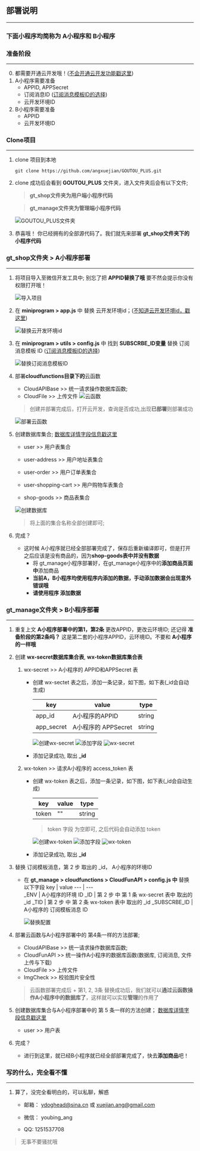 ## 部署说明
---
### 下面小程序均简称为 A小程序和 B小程序
### 准备阶段
---
0. 都需要开通云开发哦！([不会开通云开发功能戳这里](./wxCloudDevelopment))
1. A小程序需要准备
    - APPID, APPSecret
    - 订阅消息ID ([订阅消息模板ID的选择](./wxSubscribeMessage.md))
    - 云开发环境ID
2. B小程序需要准备
    - APPID
    - 云开发环境ID


### Clone项目
---
1. clone 项目到本地
    ```
    git clone https://github.com/angxuejian/GOUTOU_PLUS.git
    ```
2. clone 成功后会看到 **GOUTOU_PLUS** 文件夹，进入文件夹后会有以下文件;
    > **gt_shop文件夹为用户端小程序代码**

    > **gt_manage文件夹为管理端小程序代码**

    ![GOUTOU_PLUS文件夹](./img/a.png)

5. 恭喜哦！ 你已经拥有的全部源代码了。我们就先来部署 **gt_shop文件夹下的小程序代码**

### gt_shop文件夹 > A小程序部署
---
1. 将项目导入至微信开发工具中; 别忘了把 **APPID替换了哦** 要不然会提示你没有权限打开哦！

    ![导入项目](./img/d.png)

2. 在 **miniprogram > app.js** 中 替换 云开发环境id；([不知道云开发环境id，戳这里](./wxCloudDevelopment))

    ![替换云开发环境id](./img/g.png)

3. 在 **miniprogram > utils > config.js** 中 找到 **SUBSCRBE_ID变量** 替换 订阅消息模板 ID ([订阅消息模板ID的选择](./wxSubscribeMessage))

    ![替换订阅消息模板ID](./img/o.png)

4. 部署**cloudfunctions目录下的**云函数
    - CloudAPIBase >> 统一请求操作数据库函数; 
    - CloudFile >> 上传文件
    ![云函数](./img/h.png)

    > 创建并部署完成后，打开云开发，查询是否成功,出现**已部署**则部署成功

    ![部署云函数](./img/i.png)

5. 创建数据库集合; [数据库详情字段信息戳这里](./wxDatabaseInfo)
    - user               >> 用户表集合

    - user-address       >> 用户地址表集合
    - user-order         >> 用户订单表集合
    - user-shopping-cart >> 用户购物车表集合
    - shop-goods         >> 商品表集合

    ![创建数据库](./img/j.png)

    > 将上面的集合名称全部创建即可; 

6. 完成？
    - 这时候 A小程序就已经全部部署完成了，保存后重新编译即可，但是打开之后应该是没有商品的，因为**shop-goods表中并没有数据**
        - 将 gt_manage小程序部署好，在gt_manage小程序中的**添加商品页面中**添加商品
        - **当前A，B小程序均使用程序内添加的数据，手动添加数据会出现意外错误哦**
        - **请使用程序 添加数据**

### gt_manage文件夹 > B小程序部署
----

1. 重复上文 **A小程序部署中的第1，第2条**  更改APPID，更改云环境ID; 还记得 **准备阶段的第2条吗？** 这是第二套的小程序APPID，云环境ID。不要和 **A小程序的一样哦**

2. 创建 **wx-secret数据库集合表**,  **wx-token数据库集合表**
    1. wx-secret >> A小程序的 APPID和APPSecret 表
        - 创建 wx-sectet 表之后，添加一条记录，如下图，如下表(_id会自动生成)

            key       | value               | type  
            ---       | ---                 | ---   
            app_id    | A小程序的APPID       | string
            app_secret| A小程序的 APPSecret  | string 
            
            ![创建wx-secret](./img/s.png)
            ![添加字段](./img/u.png)
            ![wx-secret](./img/p.png)
        - 添加记录成功, 取出 **_id**

    2. wx-token >> 请求A小程序的 access_token 表
        - 创建 wx-token 表之后，添加一条记录，如下图，如下表(_id会自动生成)
          
          key       | value| type  
          ---       | ---  | ---   
          token     | ""   | string

            > token 字段 为空即可, 之后代码会自动添加 token

            ![创建wx-token](./img/t.png)
            ![添加字段](./img/v.png)
            ![wx-token](./img/q.png)
        - 添加记录成功, 取出 **_id**

3. 替换 订阅模板消息，第 2 步 取出的 _id， A小程序的环境ID

    - 在 **gt_manage > cloudfunctions > CloudFunAPI > config.js 中** 替换以下字段
        key          | value
        ---          | ---  
        _ENV         | A小程序的环境 ID
        _ID          | 第 2 步 中 第 1 条 wx-secret 表中 取出的 _id
        _TID         | 第 2 步 中 第 2 条 wx-token 表中 取出的 _id
        _SUBSCRBE_ID | A小程序的 订阅模板消息 ID

        ![替换配置](./img/r.png)

4. 部署云函数与A小程序部署中的 第4条一样的方法部署; 
    - CloudAPIBase >> 统一请求操作数据库函数;
    - CloudFunAPI >> 统一操作A小程序的数据库函数(数据库, 订阅消息, 文件上传与下载)
    - CloudFile >> 上传文件
    - ImgCheck >> 校验图片安全性
    > 云函数部署完成后 + 第1, 2, 3条 替换成功后，我们就可以**通过云函数操作A小程序中的数据库了**，这样就可以实现**管理**的作用了

5. 创建数据库集合与A小程序部署中的 第 5 条一样的方法创建； [数据库详情字段信息戳这里](./wxDatabaseInfo)
    - user >> 用户表

6. 完成？
    - 进行到这里，就已经B小程序就已经全部部署完成了，快去**添加商品**吧！


### 写的什么，完全看不懂
---
1. 算了，没完全看明白的，可以私聊，解惑

    - 邮箱： ydoghead@sina.cn 或 xuejian.ang@gmail.com

    - 微信： youbing_ang
    
    - QQ:   1251537708

> 无事不要骚扰哦
